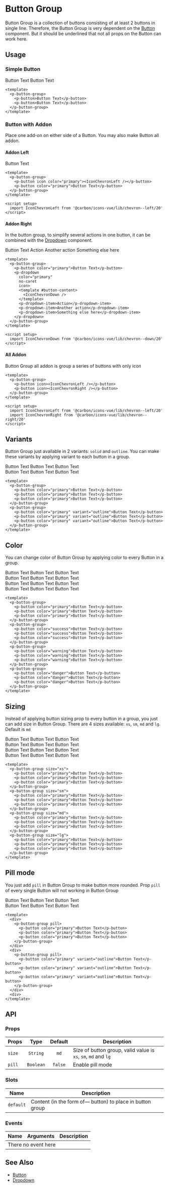 <script setup>
  import { ref } from "vue-demi"
  import pButtonGroup from './ButtonGroup.vue'
  import pButton from '../button/Button.vue'
  import pDropdown from '../dropdown/Dropdown.vue'
  import pDropdownItem from '../dropdown/DropdownItem.vue'
  import IconChevronLeft from '@carbon/icons-vue/lib/chevron--left/20'
  import IconChevronRight from '@carbon/icons-vue/lib/chevron--right/20'
  import IconChevronDown from '@carbon/icons-vue/lib/chevron--down/20'

</script>

# Button Group

Button Group is a collection of buttons consisting of at least 2 buttons in single line.
Therefore, the Button Group is very dependent on the [Button][button] component. But it should be underlined that not all props on the Button can work here.

## Usage

### Simple Button

<preview class="flex-col items-center">
  <p-button-group>
    <p-button>Button Text</p-button>
    <p-button>Button Text</p-button>
  </p-button-group>
</preview>

```vue
<template>
  <p-button-group>
    <p-button>Button Text</p-button>
    <p-button>Button Text</p-button>
  </p-button-group>
</template>
```
### Button with Addon

Place one add-on on either side of a Button. You may also make Button all addon.

#### Addon Left

<preview class="flex-col space-y-2">
  <p-button-group>
    <p-button icon color="primary"><IconChevronLeft /></p-button>
    <p-button color="primary">Button Text</p-button>
  </p-button-group>
</preview>

```vue
<template>
  <p-button-group>
    <p-button icon color="primary"><IconChevronLeft /></p-button>
    <p-button color="primary">Button Text</p-button>
  </p-button-group>
</template>

<script setup>
  import IconChevronLeft from '@carbon/icons-vue/lib/chevron--left/20'
</script>
```

#### Addon Right
In the button group, to simplify several actions in one button, it can be combined with the [Dropdown][dropdown] component.

<preview>
  <p-button-group>
    <p-button color="primary">Button Text</p-button>
    <p-dropdown
      color="primary"
      no-caret
      icon>
      <template #button-content>
        <IconChevronDown />
      </template>
      <p-dropdown-item>Action</p-dropdown-item>
      <p-dropdown-item>Another action</p-dropdown-item>
      <p-dropdown-item>Something else here</p-dropdown-item>
    </p-dropdown>
  </p-button-group>
</preview>

```vue
<template>
  <p-button-group>
    <p-button color="primary">Button Text</p-button>
    <p-dropdown
      color="primary"
      no-caret
      icon>
      <template #button-content>
        <IconChevronDown />
      </template>
      <p-dropdown-item>Action</p-dropdown-item>
      <p-dropdown-item>Another action</p-dropdown-item>
      <p-dropdown-item>Something else here</p-dropdown-item>
    </p-dropdown>
  </p-button-group>
</template>

<script setup>
  import IconChevronDown from '@carbon/icons-vue/lib/chevron--down/20'
</script>
```

#### All Addon
Button Group all addon is group a series of buttons with only icon

<preview>
  <p-button-group>
    <p-button color="primary" icon><IconChevronLeft /></p-button>
    <p-button color="primary" icon><IconChevronRight /></p-button>
  </p-button-group>
</preview>

```vue
<template>
  <p-button-group>
    <p-button icon><IconChevronLeft /></p-button>
    <p-button icon><IconChevronRight /></p-button>
  </p-button-group>
</template>

<script setup>
  import IconChevronLeft from '@carbon/icons-vue/lib/chevron--left/20'
  import IconChevronRight from '@carbon/icons-vue/lib/chevron--right/20'
</script>
```

## Variants

Button Group just available in 2 variants: `solid` and `outline`. You can make these variants by applying variant to each button in a group.

<preview class="flex-col items-center space-y-3">
  <div>
    <p-button-group>
      <p-button color="primary">Button Text</p-button>
      <p-button color="primary">Button Text</p-button>
      <p-button color="primary">Button Text</p-button>
    </p-button-group>
  </div>
  <div>
    <p-button-group>
      <p-button color="primary" variant="outline">Button Text</p-button>
      <p-button color="primary" variant="outline">Button Text</p-button>
      <p-button color="primary" variant="outline">Button Text</p-button>
    </p-button-group>
  </div>
</preview>

```vue
<template>
  <p-button-group>
    <p-button color="primary">Button Text</p-button>
    <p-button color="primary">Button Text</p-button>
    <p-button color="primary">Button Text</p-button>
  </p-button-group>
  <p-button-group>
    <p-button color="primary" variant="outline">Button Text</p-button>
    <p-button color="primary" variant="outline">Button Text</p-button>
    <p-button color="primary" variant="outline">Button Text</p-button>
  </p-button-group>
</template>
```

## Color
You can change color of Button Group by applying color to every Button in a group.
<preview class="flex-col items-center space-y-3">
  <div>
    <p-button-group>
      <p-button color="primary">Button Text</p-button>
      <p-button color="primary">Button Text</p-button>
      <p-button color="primary">Button Text</p-button>
    </p-button-group>
  </div>
  <div>
    <p-button-group>
      <p-button color="success">Button Text</p-button>
      <p-button color="success">Button Text</p-button>
      <p-button color="success">Button Text</p-button>
    </p-button-group>
  </div>
  <div>
    <p-button-group>
      <p-button color="warning">Button Text</p-button>
      <p-button color="warning">Button Text</p-button>
      <p-button color="warning">Button Text</p-button>
    </p-button-group>
  </div>
  <div>
    <p-button-group>
      <p-button color="danger">Button Text</p-button>
      <p-button color="danger">Button Text</p-button>
      <p-button color="danger">Button Text</p-button>
    </p-button-group>
  </div>
</preview>

```vue
<template>
  <p-button-group>
    <p-button color="primary">Button Text</p-button>
    <p-button color="primary">Button Text</p-button>
    <p-button color="primary">Button Text</p-button>
  </p-button-group>
  <p-button-group>
    <p-button color="success">Button Text</p-button>
    <p-button color="success">Button Text</p-button>
    <p-button color="success">Button Text</p-button>
  </p-button-group>
  <p-button-group>
    <p-button color="warning">Button Text</p-button>
    <p-button color="warning">Button Text</p-button>
    <p-button color="warning">Button Text</p-button>
  </p-button-group>
  <p-button-group>
    <p-button color="danger">Button Text</p-button>
    <p-button color="danger">Button Text</p-button>
    <p-button color="danger">Button Text</p-button>
  </p-button-group>
</template>
```

## Sizing

Instead of applying button sizing prop to every button in a group, you just can add size in Button Group. There are 4 sizes available: `xs`, `sm`, `md` and `lg`. Default is `md`

<preview class="flex-col items-center space-y-3">
  <div>
    <p-button-group size="xs">
      <p-button color="primary">Button Text</p-button>
      <p-button color="primary">Button Text</p-button>
      <p-button color="primary">Button Text</p-button>
    </p-button-group>
  </div>
  <div>
    <p-button-group size="sm">
      <p-button color="primary">Button Text</p-button>
      <p-button color="primary">Button Text</p-button>
      <p-button color="primary">Button Text</p-button>
    </p-button-group>
  </div>
  <div>
    <p-button-group size="md">
      <p-button color="primary">Button Text</p-button>
      <p-button color="primary">Button Text</p-button>
      <p-button color="primary">Button Text</p-button>
    </p-button-group>
  </div>
  <div>
    <p-button-group size="lg">
      <p-button color="primary">Button Text</p-button>
      <p-button color="primary">Button Text</p-button>
      <p-button color="primary">Button Text</p-button>
    </p-button-group>
  </div>
</preview>

```vue
<template>
  <p-button-group size="xs">
    <p-button color="primary">Button Text</p-button>
    <p-button color="primary">Button Text</p-button>
    <p-button color="primary">Button Text</p-button>
  </p-button-group>
  <p-button-group size="sm">
    <p-button color="primary">Button Text</p-button>
    <p-button color="primary">Button Text</p-button>
    <p-button color="primary">Button Text</p-button>
  </p-button-group>
  <p-button-group size="md">
    <p-button color="primary">Button Text</p-button>
    <p-button color="primary">Button Text</p-button>
    <p-button color="primary">Button Text</p-button>
  </p-button-group>
  <p-button-group size="lg">
    <p-button color="primary">Button Text</p-button>
    <p-button color="primary">Button Text</p-button>
    <p-button color="primary">Button Text</p-button>
  </p-button-group>
</template>
```
## Pill mode

You just add `pill` in Button Group to make button more rounded. Prop `pill` of every single Button will not working in Button Group

<preview class="flex-col items-center space-y-3">
  <div>
    <p-button-group pill>
    <p-button color="primary">Button Text</p-button>
    <p-button color="primary">Button Text</p-button>
    <p-button color="primary">Button Text</p-button>
    </p-button-group>
  </div>
  <div>
    <p-button-group pill>
      <p-button color="primary" variant="outline">Button Text</p-button>
      <p-button color="primary" variant="outline">Button Text</p-button>
      <p-button color="primary" variant="outline">Button Text</p-button>
    </p-button-group>
  </div>
</preview>

```vue
<template>
  <div>
    <p-button-group pill>
      <p-button color="primary">Button Text</p-button>
      <p-button color="primary">Button Text</p-button>
      <p-button color="primary">Button Text</p-button>
    </p-button-group>
  </div>
  <div>
    <p-button-group pill>
      <p-button color="primary" variant="outline">Button Text</p-button>
      <p-button color="primary" variant="outline">Button Text</p-button>
      <p-button color="primary" variant="outline">Button Text</p-button>
    </p-button-group>
  </div>
  <div>
</template>
```

## API

### Props

| Props      |   Type    |  Default  | Description                                                         |
|------------|:---------:|:---------:|---------------------------------------------------------------------|
| `size`     | `String`  |   `md`    | Size of button group, valid value is `xs`, `sm`, `md` and `lg`      |
| `pill`     | `Boolean` |  `false`  | Enable pill mode                                                    |

### Slots

| Name      | Description                                               |
|-----------|-----------------------------------------------------------|
| `default` | Content (in the form of— button) to place in button group |

### Events

<table>
  <thead>
    <tr>
      <th>Name</th>
      <th>Arguments</th>
      <th>Description</th>
    </tr>
  </thead>
  <tbody>
    <tr>
      <td colspan="3" class="text-center">There no event here</td>
    </tr>
  </tbody>
</table>

## See Also
- [Button][button]
- [Dropdown][dropdown]

[button]: /components/button/index
[dropdown]: /components/dropdown/index
